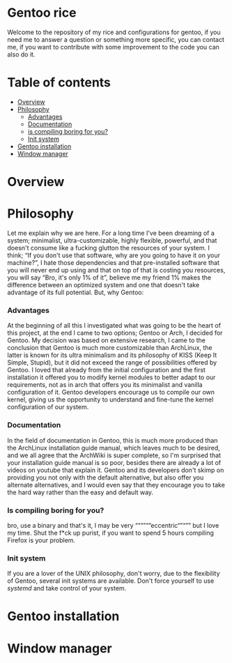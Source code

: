 # Gentoo rice
Welcome to the repository of my rice and configurations for gentoo, if you need me to answer a question or something more specific, you can contact me, if you want to contribute with some improvement to the code you can also do it.

# Table of contents
- [Overview](#overview)
- [Philosophy](#philosophy)
  - [Advantages](#advantages)
  - [Documentation](#documentation)
  - [is compiling boring for you?](#is-compiling-boring-for-you?)
  - [Init system](#init-system)
- [Gentoo installation](#gentoo-installation)
- [Window manager](#window-manager)

# Overview

# Philosophy
Let me explain why we are here. For a long time I've been dreaming of a system; minimalist, ultra-customizable, highly flexible, powerful, and that doesn't consume like a fucking glutton the resources of your system. I think; “If you don't use that software, why are you going to have it on your machine?”, I hate those dependencies and that pre-installed software that you will never end up using and that on top of that is costing you resources, you will say “Bro, it's only 1% of it”, believe me my friend 1% makes the difference between an optimized system and one that doesn't take advantage of its full potential. But, why Gentoo:

### Advantages
At the beginning of all this I investigated what was going to be the heart of this project, at the end I came to two options; Gentoo or Arch, I decided for Gentoo. My decision was based on extensive research, I came to the conclusion that Gentoo is much more customizable than ArchLinux, the latter is known for its ultra minimalism and its philosophy of KISS (Keep It Simple, Stupid), but it did not exceed the range of possibilities offered by Gentoo. I loved that already from the initial configuration and the first installation it offered you to modify kernel modules to better adapt to our requirements, not as in arch that offers you its minimalist and vanilla configuration of it. Gentoo developers encourage us to compile our own kernel, giving us the opportunity to understand and fine-tune the kernel configuration of our system.

### Documentation
In the field of documentation in Gentoo, this is much more produced than the ArchLinux installation guide manual, which leaves much to be desired, and we all agree that the ArchWiki is super complete, so I'm surprised that your installation guide manual is so poor, besides there are already a lot of videos on youtube that explain it. Gentoo and its developers don't skimp on providing you not only with the default alternative, but also offer you alternate alternatives, and I would even say that they encourage you to take the hard way rather than the easy and default way.

### Is compiling boring for you?
bro, use a binary and that's it, I may be very “”“”“”eccentric“”“”” but I love my time. Shut the f*ck up purist, if you want to spend 5 hours compiling Firefox is your problem.

### Init system
If you are a lover of the UNIX philosophy, don't worry, due to the flexibility of Gentoo, several init systems are available. Don't force yourself to use _systemd_ and take control of your system.

# Gentoo installation

# Window manager

